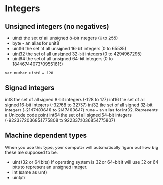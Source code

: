 # Integers

## Unsigned integers (no negatives)

* uint8 the set of all unsigned 8-bit integers (0 to 255)
* byte - an alias for unit8
* uint16 the set of all unsigned 16-bit integers (0 to 65535)
* uint32 the set of all unsigned 32-bit integers (0 to 4294967295)
* uint64 the set of all unsigned 64-bit integers (0 to 18446744073709551615)

```
var number uint8 = 128
```

## Signed integers

int8 the set of all signed  8-bit integers (-128 to 127)
int16 the set of all signed 16-bit integers (-32768 to 32767)
int32 the set of all signed 32-bit integers (-2147483648 to 2147483647)
rune - an alias for int32. Represents a Unicode code point
int64 the set of all signed 64-bit integers (-9223372036854775808 to 9223372036854775807)

## Machine dependent types

When you use this type, your computer will automatically figure out how big these are
supposed to be.

* uint (32 or 64 bits) If operating system is 32 or 64-bit it will use 32 or 64 bits to
represent an unsigned integer.
* int (same as uint)
* uintptr
